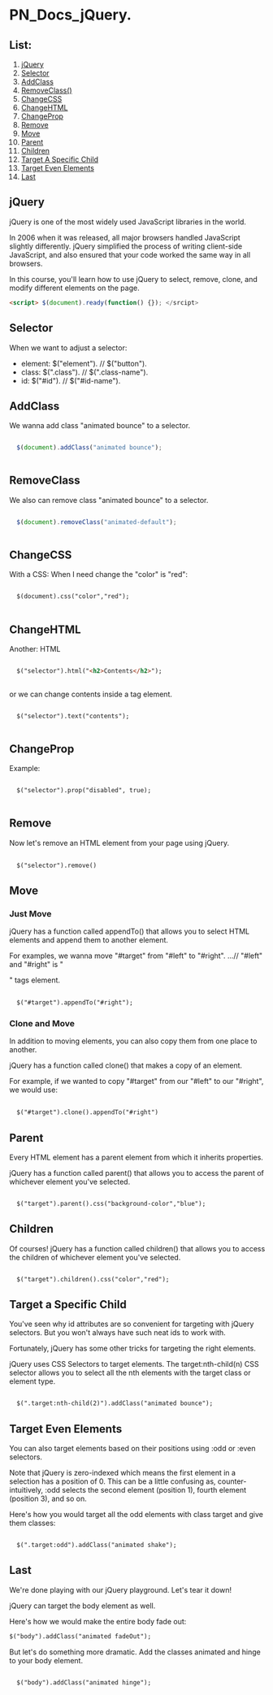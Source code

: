 # PN_Docs_jQuery.

## List:

1. [jQuery](#jquery)
2. [Selector](#selector)
3. [AddClass](#addclass)
4. [RemoveClass()](#removeclass)
5. [ChangeCSS](#changeCss)
6. [ChangeHTML](#changeHTML)
7. [ChangeProp](#changeProp)
8. [Remove](#remove)
9. [Move](#move)
10. [Parent](#parent)
11. [Children](#children)
12. [Target A Specific Child](#target-a-specific-child)
13. [Target Even Elements](#target-even-element)
14. [Last](#last)

## jQuery

jQuery is one of the most widely used JavaScript libraries in the world.

In 2006 when it was released, all major browsers handled JavaScript slightly differently. jQuery simplified the process of writing client-side JavaScript, and also ensured that your code worked the same way in all browsers.

In this course, you'll learn how to use jQuery to select, remove, clone, and modify different elements on the page.

```html
<script> $(document).ready(function() {}); </srcipt>
```

## Selector

When we want to adjust a selector:
- element:  $("element"). // $("button").
- class:    $(".class").  // $(".class-name").
- id:       $("#id").      // $("#id-name").  

## AddClass

We wanna add class "animated bounce" to a selector.

```javascript

  $(document).addClass("animated bounce");
  
```

## RemoveClass

We also can remove class "animated bounce" to a selector.

```javascript

  $(document).removeClass("animated-default");
  
```

## ChangeCSS

With a CSS:
When I need change the "color" is "red":

```html

  $(document).css("color","red");
  
```

## ChangeHTML

Another:
HTML

```html

  $("selector").html("<h2>Contents</h2>");
  
```

or we can change contents inside a tag element.
```html

  $("selector").text("contents");
  
```

## ChangeProp

Example:
```html

  $("selector").prop("disabled", true);
  
```

## Remove

Now let's remove an HTML element from your page using jQuery.

```html
  
  $("selector").remove()

```
  
## Move

### Just Move 
jQuery has a function called appendTo() that allows you to select HTML elements and append them to another element.

For examples, we wanna move "#target" from "#left" to "#right".  ...// "#left" and "#right" is "<div>" tags element.
  
```html
  
  $("#target").appendTo("#right");

```
### Clone and Move
In addition to moving elements, you can also copy them from one place to another.

jQuery has a function called clone() that makes a copy of an element.

For example, if we wanted to copy "#target" from our "#left" to our "#right", we would use:

```html
  
  $("#target").clone().appendTo("#right")

```

## Parent

Every HTML element has a parent element from which it inherits properties.

jQuery has a function called parent() that allows you to access the parent of whichever element you've selected.

```html

  $("target").parent().css("background-color","blue");

```

## Children

Of courses!
jQuery has a function called children() that allows you to access the children of whichever element you've selected.

```html

  $("target").children().css("color","red");

```

## Target a Specific Child

You've seen why id attributes are so convenient for targeting with jQuery selectors. But you won't always have such neat ids to work with.

Fortunately, jQuery has some other tricks for targeting the right elements.

jQuery uses CSS Selectors to target elements. The target:nth-child(n) CSS selector allows you to select all the nth elements with the target class or element type.

```html

  $(".target:nth-child(2)").addClass("animated bounce");

```

## Target Even Elements

You can also target elements based on their positions using :odd or :even selectors.

Note that jQuery is zero-indexed which means the first element in a selection has a position of 0. This can be a little confusing as, counter-intuitively, :odd selects the second element (position 1), fourth element (position 3), and so on.

Here's how you would target all the odd elements with class target and give them classes:

```html

  $(".target:odd").addClass("animated shake");

```

## Last

We're done playing with our jQuery playground. Let's tear it down!

jQuery can target the body element as well.

Here's how we would make the entire body fade out: 

```html
$("body").addClass("animated fadeOut");
```

But let's do something more dramatic. Add the classes animated and hinge to your body element.

```html

  $("body").addClass("animated hinge");

```
